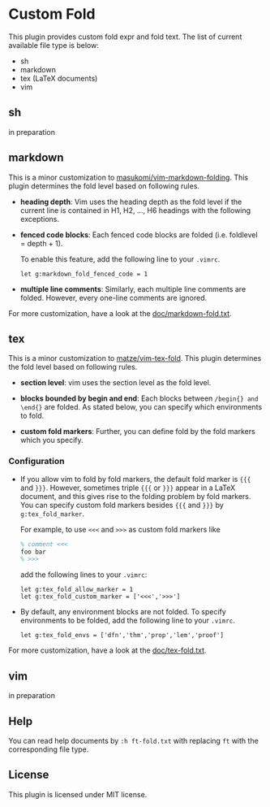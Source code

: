 <!-- vim: set fenc=utf-8 ft=markdown et ts=2 sw=2 sts=0: -->

# Custom Fold

This plugin provides custom fold expr and fold text.
The list of current available file type is below:

- sh
- markdown
- tex (LaTeX documents)
- vim

## sh

in preparation

## markdown

This is a minor customization to [masukomi/vim-markdown-folding](https://github.com/masukomi/vim-markdown-folding).
This plugin determines the fold level based on following rules.

- **heading depth**:
   Vim uses the heading depth as the fold level
   if the current line is contained in H1, H2, ..., H6 headings
   with the following exceptions.

- **fenced code blocks**:
   Each fenced code blocks are folded (i.e. foldlevel = depth + 1).

   To enable this feature, add the following line to your `.vimrc`.

   ```vim
   let g:markdown_fold_fenced_code = 1
   ```

- **multiple line comments**:
   Similarly, each multiple line comments are folded.
   However, every one-line comments are ignored.

For more customization, have a look at the [doc/markdown-fold.txt](doc/markdown-fold.txt).

## tex

This is a minor customization to [matze/vim-tex-fold](https://github.com/matze/vim-tex-fold).
This plugin determines the fold level based on following rules.

- **section level**:
  vim uses the section level as the fold level.

- **blocks bounded by begin and end**:
  Each blocks between `/begin{} and \end{}` are folded.
  As stated below, you can specify which environments to fold.

- **custom fold markers**:
  Further, you can define fold by the fold markers
  which you specify.

### Configuration

- If you allow vim to fold by fold markers, the default fold marker is `{{{` and `}}}`.
  However, sometimes triple `{{{` or `}}}` appear in a LaTeX document,
  and this gives rise to the folding problem by fold markers.
  You can specify custom fold markers besides `{{{` and `}}}` by `g:tex_fold_marker`.

  For example, to use `<<<` and `>>>` as custom fold markers like

     ```tex
     % comment <<<
     foo bar
     % >>>
     ```

  add the following lines to your `.vimrc`:

     ```vim
     let g:tex_fold_allow_marker = 1
     let g:tex_fold_custom_marker = ['<<<','>>>']
     ```

- By default, any environment blocks are not folded.
  To specify environments to be folded, add the following line to your `.vimrc`.

  ```vim
  let g:tex_fold_envs = ['dfn','thm','prop','lem','proof']
  ```

For more customization, have a look at the [doc/tex-fold.txt](doc/tex-fold.txt).

## vim

in preparation

## Help

You can read help documents by `:h ft-fold.txt` with replacing `ft`
with the corresponding file type.

## License

This plugin is licensed under MIT license.
